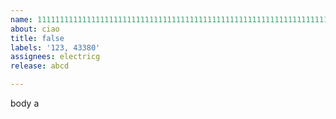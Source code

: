 ```yaml
---         
name: 111111111111111111111111111111111111111111111111111111111111111111111111111111111111111111111111111111111111111111111111111111111111111111111111111111111111111111111111111111111111111111111111111111.1
about: ciao
title: false
labels: '123, 43380'
assignees: electricg
release: abcd

---         
```


body a
